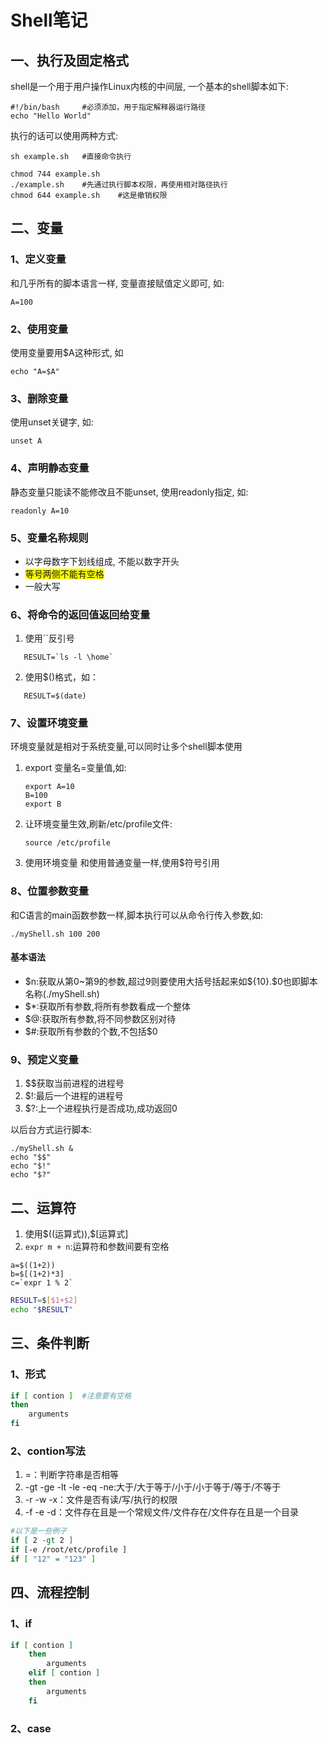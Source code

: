 <!--
 * @Descripttion : 
 * @Author       : Seulf
 * @Date         : 2021-03-08 22:27:49
 * @LastEditors  : Seulf
 * @LastEditTime : 2021-03-09 10:16:33
-->

# Shell笔记

## 一、执行及固定格式

shell是一个用于用户操作Linux内核的中间层, 一个基本的shell脚本如下:

``` shell
#!/bin/bash		#必须添加，用于指定解释器运行路径
echo "Hello World"
```

执行的话可以使用两种方式:

``` shell
sh example.sh	#直接命令执行
```

``` shell
chmod 744 example.sh	
./example.sh	#先通过执行脚本权限，再使用相对路径执行
chmod 644 example.sh	#这是撤销权限
```

## 二、变量

### 1、定义变量

和几乎所有的脚本语言一样, 变量直接赋值定义即可, 如:

``` shell
A=100
```

### 2、使用变量

使用变量要用$A这种形式, 如

``` shell
echo "A=$A"
```

### 3、删除变量

使用unset关键字, 如:

``` shell
unset A
```

### 4、声明静态变量

静态变量只能读不能修改且不能unset, 使用readonly指定, 如:

``` shell
readonly A=10
```

### 5、变量名称规则

* 以字母数字下划线组成, 不能以数字开头
* <span style="background-color:yellow; ">等号两侧不能有空格</span>
* 一般大写

### 6、将命令的返回值返回给变量

1. 使用``反引号

``` shell
   RESULT=`ls -l \home`
```

2. 使用$()格式，如：

``` shell
   RESULT=$(date)
```

### 7、设置环境变量

环境变量就是相对于系统变量,可以同时让多个shell脚本使用

1. export 变量名=变量值,如:

   ```shell
   export A=10
   B=100
   export B
   ```

2. 让环境变量生效,刷新/etc/profile文件:

   ```shell
   source /etc/profile
   ```

3. 使用环境变量
   和使用普通变量一样,使用$符号引用

### 8、位置参数变量

和C语言的main函数参数一样,脚本执行可以从命令行传入参数,如:

```shell
./myShell.sh 100 200
```

#### 基本语法

* $n:获取从第0~第9的参数,超过9则要使用大括号括起来如\${10}.\$0也即脚本名称(./myShell.sh)
* $*:获取所有参数,将所有参数看成一个整体
* \$@:获取所有参数,将不同参数区别对待
* $#:获取所有参数的个数,不包括\$0

### 9、预定义变量

1. $$获取当前进程的进程号
2. $!:最后一个进程的进程号
3. $?:上一个进程执行是否成功,成功返回0

以后台方式运行脚本:

```shell
./myShell.sh &
echo "$$"
echo "$!"
echo "$?"
```

## 二、运算符

1. 使用\$((运算式)),$[运算式]
2. `expr m + n`:运算符和参数间要有空格

```shell
a=$((1+2))
b=$[(1+2)*3]
c=`expr 1 % 2`
```

```sh
RESULT=$[$1+$2]
echo "$RESULT"
```

## 三、条件判断

### 1、形式

```sh
if [ contion ]	#注意要有空格
then
	arguments
fi
```

### 2、contion写法

1. =：判断字符串是否相等
2. -gt -ge -lt -le -eq -ne:大于/大于等于/小于/小于等于/等于/不等于
3. -r -w -x：文件是否有读/写/执行的权限
4. -f -e -d：文件存在且是一个常规文件/文件存在/文件存在且是一个目录

```sh
#以下是一些例子
if [ 2 -gt 2 ]
if [-e /root/etc/profile ]
if [ "12" = "123" ]
```

## 四、流程控制

### 1、if

```sh
if [ contion ]
	then
		arguments
	elif [ contion ]
	then
		arguments
	fi
```



### 2、case

